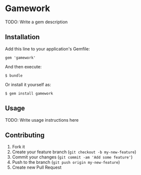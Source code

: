 # Gamework

TODO: Write a gem description

## Installation

Add this line to your application's Gemfile:

    gem 'gamework'

And then execute:

    $ bundle

Or install it yourself as:

    $ gem install gamework

## Usage

TODO: Write usage instructions here

## Contributing

1. Fork it
2. Create your feature branch (`git checkout -b my-new-feature`)
3. Commit your changes (`git commit -am 'Add some feature'`)
4. Push to the branch (`git push origin my-new-feature`)
5. Create new Pull Request
